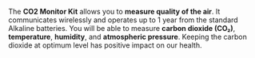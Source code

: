 The **CO2 Monitor Kit** allows you to **measure quality of the air**. It communicates wirelessly and operates up to 1 year from the standard Alkaline batteries. You will be able to measure **carbon dioxide (CO₂)**, **temperature**, **humidity**, and **atmospheric pressure**. Keeping the carbon dioxide at optimum level has positive impact on our health.
